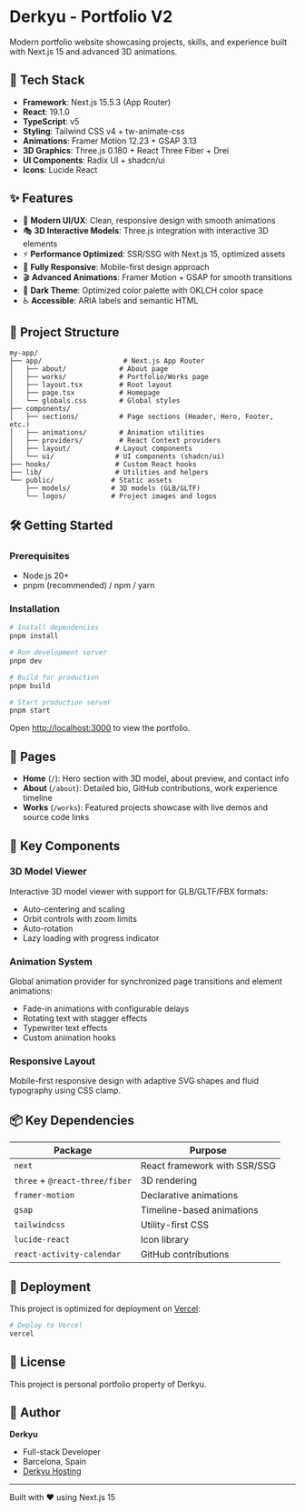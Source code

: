 # Derkyu - Portfolio V2

Modern portfolio website showcasing projects, skills, and experience built with Next.js 15 and advanced 3D animations.

## 🚀 Tech Stack

- **Framework**: Next.js 15.5.3 (App Router)
- **React**: 19.1.0
- **TypeScript**: v5
- **Styling**: Tailwind CSS v4 + tw-animate-css
- **Animations**: Framer Motion 12.23 + GSAP 3.13
- **3D Graphics**: Three.js 0.180 + React Three Fiber + Drei
- **UI Components**: Radix UI + shadcn/ui
- **Icons**: Lucide React

## ✨ Features

- 🎨 **Modern UI/UX**: Clean, responsive design with smooth animations
- 🎭 **3D Interactive Models**: Three.js integration with interactive 3D elements
- ⚡ **Performance Optimized**: SSR/SSG with Next.js 15, optimized assets
- 📱 **Fully Responsive**: Mobile-first design approach
- 🎬 **Advanced Animations**: Framer Motion + GSAP for smooth transitions
- 🌙 **Dark Theme**: Optimized color palette with OKLCH color space
- ♿ **Accessible**: ARIA labels and semantic HTML

## 📁 Project Structure

```
my-app/
├── app/                    # Next.js App Router
│   ├── about/             # About page
│   ├── works/             # Portfolio/Works page
│   ├── layout.tsx         # Root layout
│   ├── page.tsx           # Homepage
│   └── globals.css        # Global styles
├── components/
│   ├── sections/          # Page sections (Header, Hero, Footer, etc.)
│   ├── animations/        # Animation utilities
│   ├── providers/         # React Context providers
│   ├── layout/           # Layout components
│   └── ui/               # UI components (shadcn/ui)
├── hooks/                # Custom React hooks
├── lib/                  # Utilities and helpers
└── public/              # Static assets
    ├── models/          # 3D models (GLB/GLTF)
    └── logos/           # Project images and logos
```

## 🛠️ Getting Started

### Prerequisites

- Node.js 20+
- pnpm (recommended) / npm / yarn

### Installation

```bash
# Install dependencies
pnpm install

# Run development server
pnpm dev

# Build for production
pnpm build

# Start production server
pnpm start
```

Open [http://localhost:3000](http://localhost:3000) to view the portfolio.

## 🎯 Pages

- **Home** (`/`): Hero section with 3D model, about preview, and contact info
- **About** (`/about`): Detailed bio, GitHub contributions, work experience timeline
- **Works** (`/works`): Featured projects showcase with live demos and source code links

## 🎨 Key Components

### 3D Model Viewer
Interactive 3D model viewer with support for GLB/GLTF/FBX formats:
- Auto-centering and scaling
- Orbit controls with zoom limits
- Auto-rotation
- Lazy loading with progress indicator

### Animation System
Global animation provider for synchronized page transitions and element animations:
- Fade-in animations with configurable delays
- Rotating text with stagger effects
- Typewriter text effects
- Custom animation hooks

### Responsive Layout
Mobile-first responsive design with adaptive SVG shapes and fluid typography using CSS clamp.

## 📦 Key Dependencies

| Package | Purpose |
|---------|---------|
| `next` | React framework with SSR/SSG |
| `three` + `@react-three/fiber` | 3D rendering |
| `framer-motion` | Declarative animations |
| `gsap` | Timeline-based animations |
| `tailwindcss` | Utility-first CSS |
| `lucide-react` | Icon library |
| `react-activity-calendar` | GitHub contributions |

## 🚀 Deployment

This project is optimized for deployment on [Vercel](https://vercel.com):

```bash
# Deploy to Vercel
vercel
```

## 📝 License

This project is personal portfolio property of Derkyu.

## 👤 Author

**Derkyu**
- Full-stack Developer
- Barcelona, Spain
- [Derkyu Hosting](https://hosting.derkyu.lol)

---

Built with ❤️ using Next.js 15
